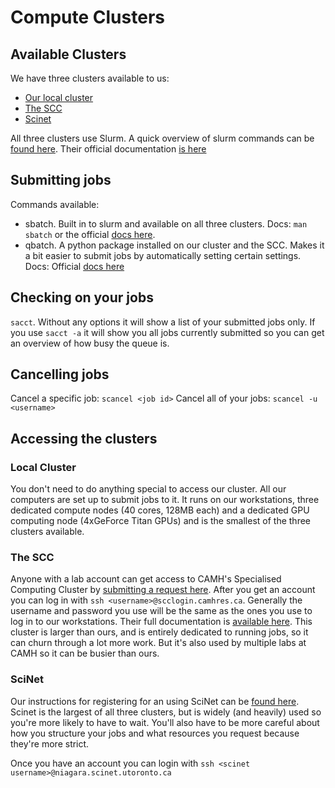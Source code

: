 # Compute Clusters

## Available Clusters

We have three clusters available to us:

- [Our local cluster](#local-cluster)
- [The SCC](#the-scc)
- [Scinet](#scinet)

All three clusters use Slurm. A quick overview of slurm commands can be [found here](https://www.rc.fas.harvard.edu/resources/documentation/convenient-slurm-commands/). Their official documentation [is here](https://slurm.schedmd.com/)

## Submitting jobs

Commands available:

- sbatch. Built in to slurm and available on all three clusters. Docs: `man sbatch` or the official [docs here](https://slurm.schedmd.com/sbatch.html).
- qbatch. A python package installed on our cluster and the SCC. Makes it a bit easier to submit jobs by automatically setting certain settings. Docs: Official [docs here](https://github.com/pipitone/qbatch)

## Checking on your jobs

`sacct`. Without any options it will show a list of your submitted jobs only. If you use `sacct -a` it will show you all jobs currently submitted so you can get an overview of how busy the queue is.

## Cancelling jobs

Cancel a specific job:
`scancel <job id>`
Cancel all of your jobs:
`scancel -u <username>`

## Accessing the clusters

### Local Cluster

You don't need to do anything special to access our cluster. All our computers are set up to submit jobs to it. It runs on our workstations, three dedicated compute nodes (40 cores, 128MB each) and a dedicated GPU computing node (4xGeForce Titan GPUs) and is the smallest of the three clusters available.

### The SCC

Anyone with a lab account can get access to CAMH's Specialised Computing Cluster by [submitting a request here](https://edc.camhx.ca/redcap/surveys/?s=XMNAYAWLW9). After you get an account you can log in with `ssh <username>@scclogin.camhres.ca`. Generally the username and password you use will be the same as the ones you use to log in to our workstations. Their full documentation is [available here](http://info2.camh.net/scc/index.php/Main_Page). This cluster is larger than ours, and is entirely dedicated to running jobs, so it can churn through a lot more work. But it's also used by multiple labs at CAMH so it can be busier than ours.

### SciNet

Our instructions for registering for an using SciNet can be [found here](https://github.com/TIGRLab/admin/wiki/SciNet). Scinet is the largest of all three clusters, but is widely (and heavily) used so you're more likely to have to wait. You'll also have to be more careful about how you structure your jobs and what resources you request because they're more strict.

Once you have an account you can login with `ssh <scinet username>@niagara.scinet.utoronto.ca`
